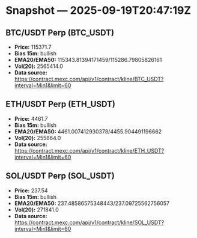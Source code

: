 # Snapshot — 2025-09-19T20:47:19Z

## BTC/USDT Perp (BTC_USDT)
- **Price:** 115371.7
- **Bias 15m:** bullish
- **EMA20/EMA50:** 115343.81394171459/115286.79805826161
- **Vol(20):** 2565414.0
- **Data source:** https://contract.mexc.com/api/v1/contract/kline/BTC_USDT?interval=Min1&limit=60

## ETH/USDT Perp (ETH_USDT)
- **Price:** 4461.7
- **Bias 15m:** bullish
- **EMA20/EMA50:** 4461.007412930378/4455.904491196662
- **Vol(20):** 255864.0
- **Data source:** https://contract.mexc.com/api/v1/contract/kline/ETH_USDT?interval=Min1&limit=60

## SOL/USDT Perp (SOL_USDT)
- **Price:** 237.54
- **Bias 15m:** bullish
- **EMA20/EMA50:** 237.48586575348443/237.09725562756057
- **Vol(20):** 271841.0
- **Data source:** https://contract.mexc.com/api/v1/contract/kline/SOL_USDT?interval=Min1&limit=60
